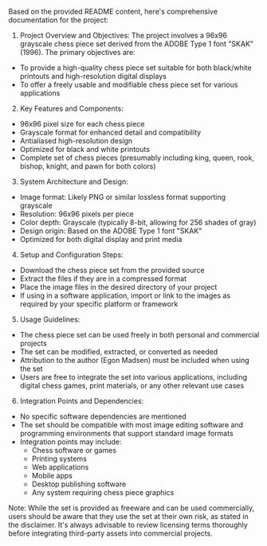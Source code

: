 Based on the provided README content, here's comprehensive documentation for the project:

1. Project Overview and Objectives:
The project involves a 96x96 grayscale chess piece set derived from the ADOBE Type 1 font "SKAK" (1996). The primary objectives are:
- To provide a high-quality chess piece set suitable for both black/white printouts and high-resolution digital displays
- To offer a freely usable and modifiable chess piece set for various applications

2. Key Features and Components:
- 96x96 pixel size for each chess piece
- Grayscale format for enhanced detail and compatibility
- Antialiased high-resolution design
- Optimized for black and white printouts
- Complete set of chess pieces (presumably including king, queen, rook, bishop, knight, and pawn for both colors)

3. System Architecture and Design:
- Image format: Likely PNG or similar lossless format supporting grayscale
- Resolution: 96x96 pixels per piece
- Color depth: Grayscale (typically 8-bit, allowing for 256 shades of gray)
- Design origin: Based on the ADOBE Type 1 font "SKAK"
- Optimized for both digital display and print media

4. Setup and Configuration Steps:
- Download the chess piece set from the provided source
- Extract the files if they are in a compressed format
- Place the image files in the desired directory of your project
- If using in a software application, import or link to the images as required by your specific platform or framework

5. Usage Guidelines:
- The chess piece set can be used freely in both personal and commercial projects
- The set can be modified, extracted, or converted as needed
- Attribution to the author (Egon Madsen) must be included when using the set
- Users are free to integrate the set into various applications, including digital chess games, print materials, or any other relevant use cases

6. Integration Points and Dependencies:
- No specific software dependencies are mentioned
- The set should be compatible with most image editing software and programming environments that support standard image formats
- Integration points may include:
  - Chess software or games
  - Printing systems
  - Web applications
  - Mobile apps
  - Desktop publishing software
  - Any system requiring chess piece graphics

Note: While the set is provided as freeware and can be used commercially, users should be aware that they use the set at their own risk, as stated in the disclaimer. It's always advisable to review licensing terms thoroughly before integrating third-party assets into commercial projects.